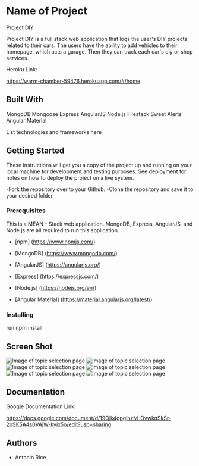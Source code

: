 # Name of Project
Project DIY

Project DIY is a full stack web application that logs the user's DIY projects
related to their cars. The users have the ability to add vehicles to their homepage,
which acts a garage. Then they can track each car's diy or shop services.

Heroku Link:

https://warm-chamber-59476.herokuapp.com/#/home

## Built With

MongoDB
Mongoose
Express
AngularJS
Node.js
Filestack
Sweet Alerts
Angular Material


List technologies and frameworks here

## Getting Started

These instructions will get you a copy of the project up and running on your local machine for development and testing purposes. See deployment for notes on how to deploy the project on a live system.

-Fork the repository over to your Github.
-Clone the repository and save it to your desired folder

### Prerequisites

This is a MEAN - Stack web application. MongoDB, Express, AngularJS, and Node.js are all required
to run this application.

- [npm] (https://www.npmjs.com/)

- [MongoDB] (https://www.mongodb.com/)
- [AngularJS] (https://angularjs.org/)
- [Express] (https://expressjs.com/)
- [Node.js] (https://nodejs.org/en/)
- [Angular Material] (https://material.angularjs.org/latest/)

### Installing

run npm install


## Screen Shot

![Image of topic selection page](views/screenshots/login_view.png)
![Image of topic selection page](views/screenshots/garage_view.png)
![Image of topic selection page](views/screenshots/side_menu_view.png)
![Image of topic selection page](views/screenshots/new_vehicle_view.png)
![Image of topic selection page](views/screenshots/projects_view.png)
![Image of topic selection page](views/screenshots/new_project_view.png)

## Documentation

Google Documentation Link:

https://docs.google.com/document/d/19Qik4gpgihzM-OvwkqSkSr-2oSK5A4s0VAjW-kyix5o/edit?usp=sharing


## Authors

* Antonio Rice
